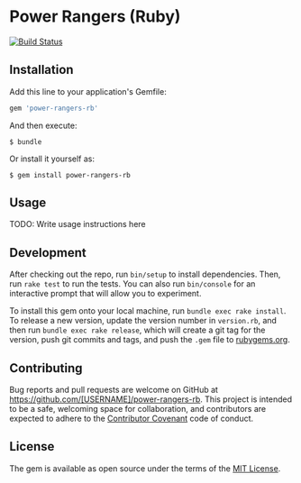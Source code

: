 # Power Rangers (Ruby)
[![Build Status](https://travis-ci.org/reiniervdwindt/power-rangers-rb.svg?branch=master)](https://travis-ci.org/reiniervdwindt/power-rangers-rb)

## Installation

Add this line to your application's Gemfile:

```ruby
gem 'power-rangers-rb'
```

And then execute:

    $ bundle

Or install it yourself as:

    $ gem install power-rangers-rb

## Usage

TODO: Write usage instructions here

## Development

After checking out the repo, run `bin/setup` to install dependencies. Then, run `rake test` to run the tests. You can also run `bin/console` for an interactive prompt that will allow you to experiment.

To install this gem onto your local machine, run `bundle exec rake install`. To release a new version, update the version number in `version.rb`, and then run `bundle exec rake release`, which will create a git tag for the version, push git commits and tags, and push the `.gem` file to [rubygems.org](https://rubygems.org).

## Contributing

Bug reports and pull requests are welcome on GitHub at https://github.com/[USERNAME]/power-rangers-rb. This project is intended to be a safe, welcoming space for collaboration, and contributors are expected to adhere to the [Contributor Covenant](http://contributor-covenant.org) code of conduct.


## License

The gem is available as open source under the terms of the [MIT License](http://opensource.org/licenses/MIT).

